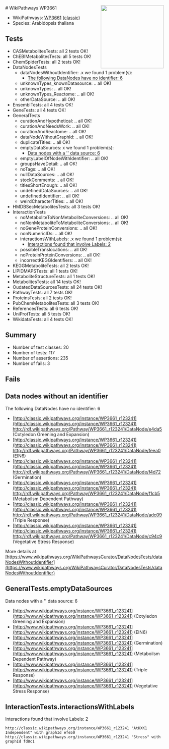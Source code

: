 <img style="float: right; width: 200px" src="https://upload.wikimedia.org/wikipedia/commons/thumb/8/83/Wplogo_with_text_500.png/640px-Wplogo_with_text_500.png" />
# WikiPathways WP3661

* WikiPathways: [WP3661](https://wikipathways.org/pathways/WP3661) ([classic](https://classic.wikipathways.org/instance/WP3661))
* Species: Arabidopsis thaliana
## Tests
* CASMetabolitesTests: all 2 tests OK!
* ChEBIMetabolitesTests: all 5 tests OK!
* ChemSpiderTests: all 2 tests OK!
* DataNodesTests
    * dataNodesWithoutIdentifier: .x we found 1 problem(s):
        * [The following DataNodes have no identifier: 6](#d2d32fa5)
    * unknownTypes_knownDatasource: .. all OK!
    * unknownTypes: .. all OK!
    * unknownTypes_Reactome: .. all OK!
    * otherDataSource: .. all OK!
* EnsemblTests: all 4 tests OK!
* GeneTests: all 4 tests OK!
* GeneralTests
    * curationAndHypothetical: .. all OK!
    * curationAndNeedsWork: .. all OK!
    * curationAndReactome: .. all OK!
    * dataNodeWithoutGraphId: .. all OK!
    * duplicateTitles: .. all OK!
    * emptyDataSources: x we found 1 problem(s):
        * [Data nodes with a '' data source: 6](#3d121fd1)
    * emptyLabelOfNodeWithIdentifier: .. all OK!
    * groupsHaveDetail: .. all OK!
    * noTags: .. all OK!
    * nullDataSources: .. all OK!
    * stockComments: .. all OK!
    * titlesShortEnough: .. all OK!
    * undefinedDataSources: .. all OK!
    * undefinedIdentifier: .. all OK!
    * weirdCharacterTitles: .. all OK!
* HMDBSecMetabolitesTests: all 3 tests OK!
* InteractionTests
    * noMetaboliteToNonMetaboliteConversions: .. all OK!
    * noNonMetaboliteToMetaboliteConversions: .. all OK!
    * noGeneProteinConversions: .. all OK!
    * nonNumericIDs: .. all OK!
    * interactionsWithLabels: .x we found 1 problem(s):
        * [Interactions found that involve Labels: 2](#630d2679)
    * possibleTranslocations: .. all OK!
    * noProteinProteinConversions: .. all OK!
    * incorrectKEGGIdentifiers: .. all OK!
* KEGGMetaboliteTests: all 2 tests OK!
* LIPIDMAPSTests: all 1 tests OK!
* MetaboliteStructureTests: all 1 tests OK!
* MetabolitesTests: all 14 tests OK!
* OudatedDataSourcesTests: all 24 tests OK!
* PathwayTests: all 7 tests OK!
* ProteinsTests: all 2 tests OK!
* PubChemMetabolitesTests: all 3 tests OK!
* ReferencesTests: all 6 tests OK!
* UniProtTests: all 5 tests OK!
* WikidataTests: all 4 tests OK!


## Summary

* Number of test classes: 20
* Number of tests: 117
* Number of assertions: 235
* Number of fails: 3

## Fails

<a name="d2d32fa5" />

## Data nodes without an identifier

The following DataNodes have no identifier: 6

* [http://classic.wikipathways.org/instance/WP3661_r123241](http://classic.wikipathways.org/instance/WP3661_r123241) http://rdf.wikipathways.org/Pathway/WP3661_r123241/DataNode/e4da5 (Cotyledon Greening and Expansion)
* [http://classic.wikipathways.org/instance/WP3661_r123241](http://classic.wikipathways.org/instance/WP3661_r123241) http://rdf.wikipathways.org/Pathway/WP3661_r123241/DataNode/feea0 (EIN6)
* [http://classic.wikipathways.org/instance/WP3661_r123241](http://classic.wikipathways.org/instance/WP3661_r123241) http://rdf.wikipathways.org/Pathway/WP3661_r123241/DataNode/f4d72 (Germination)
* [http://classic.wikipathways.org/instance/WP3661_r123241](http://classic.wikipathways.org/instance/WP3661_r123241) http://rdf.wikipathways.org/Pathway/WP3661_r123241/DataNode/f1cb5 (Metaboilsm Dependent Pathway)
* [http://classic.wikipathways.org/instance/WP3661_r123241](http://classic.wikipathways.org/instance/WP3661_r123241) http://rdf.wikipathways.org/Pathway/WP3661_r123241/DataNode/adc09 (Triple 
Response)
* [http://classic.wikipathways.org/instance/WP3661_r123241](http://classic.wikipathways.org/instance/WP3661_r123241) http://rdf.wikipathways.org/Pathway/WP3661_r123241/DataNode/c94c9 (Vegetative Stress 
Response)


More details at [https://www.wikipathways.org/WikiPathwaysCurator/DataNodesTests/dataNodesWithoutIdentifier](https://www.wikipathways.org/WikiPathwaysCurator/DataNodesTests/dataNodesWithoutIdentifier)

<a name="3d121fd1" />

## GeneralTests.emptyDataSources

Data nodes with a '' data source: 6

* [http://www.wikipathways.org/instance/WP3661_r123241](http://www.wikipathways.org/instance/WP3661_r123241) (Cotyledon Greening and Expansion)
* [http://www.wikipathways.org/instance/WP3661_r123241](http://www.wikipathways.org/instance/WP3661_r123241) (EIN6)
* [http://www.wikipathways.org/instance/WP3661_r123241](http://www.wikipathways.org/instance/WP3661_r123241) (Germination)
* [http://www.wikipathways.org/instance/WP3661_r123241](http://www.wikipathways.org/instance/WP3661_r123241) (Metaboilsm Dependent Pathway)
* [http://www.wikipathways.org/instance/WP3661_r123241](http://www.wikipathways.org/instance/WP3661_r123241) (Triple 
Response)
* [http://www.wikipathways.org/instance/WP3661_r123241](http://www.wikipathways.org/instance/WP3661_r123241) (Vegetative Stress 
Response)


<a name="630d2679" />

## InteractionTests.interactionsWithLabels

Interactions found that involve Labels: 2
```
http://classic.wikipathways.org/instance/WP3661_r123241 "AtHXK1 Independent" with graphId efe50
http://classic.wikipathways.org/instance/WP3661_r123241 "Stress" with graphId fd8c1
```

